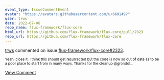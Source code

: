 ```yaml
---
event_type: IssueCommentEvent
avatar: "https://avatars.githubusercontent.com/u/660149?"
user: trws
date: 2022-07-08
repo_name: flux-framework/flux-core
html_url: https://github.com/flux-framework/flux-core/pull/2323
repo_url: https://github.com/flux-framework/flux-core
---
```


<a href='https://github.com/trws' target='_blank'>trws</a> commented on issue <a href='https://github.com/flux-framework/flux-core/pull/2323' target='_blank'>flux-framework/flux-core#2323</a>.

<small>Yeah, close it.  I think this should get resurrected but the code is now so out of date as to be a poor place to start from in many ways.  Thanks for the cleanup @grondo!...</small>

<a href='https://github.com/flux-framework/flux-core/pull/2323' target='_blank'>View Comment</a>